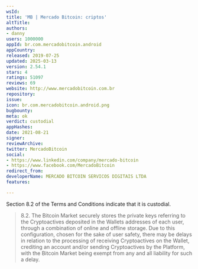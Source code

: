 ```yaml
---
wsId: 
title: 'MB | Mercado Bitcoin: criptos'
altTitle: 
authors:
- danny
users: 1000000
appId: br.com.mercadobitcoin.android
appCountry: 
released: 2019-07-25
updated: 2025-03-13
version: 2.54.1
stars: 4
ratings: 51097
reviews: 69
website: http://www.mercadobitcoin.com.br
repository: 
issue: 
icon: br.com.mercadobitcoin.android.png
bugbounty: 
meta: ok
verdict: custodial
appHashes: 
date: 2021-08-21
signer: 
reviewArchive: 
twitter: MercadoBitcoin
social:
- https://www.linkedin.com/company/mercado-bitcoin
- https://www.facebook.com/MercadoBitcoin
redirect_from: 
developerName: MERCADO BITCOIN SERVICOS DIGITAIS LTDA
features: 

---
```


Section 8.2 of the Terms and Conditions indicate that it is custodial.

> 8.2. The Bitcoin Market securely stores the private keys referring to the Cryptoactives deposited in the Wallets addresses of each user, through a combination of online and offline storage. Due to this configuration, chosen for the sake of user safety, there may be delays in relation to the processing of receiving Cryptoactives on the Wallet, crediting an account and/or sending Cryptoactives by the Platform, with the Bitcoin Market being exempt from any and all liability for such a delay.

